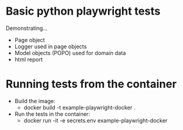 # Basic python playwright tests
Demonstrating...
* Page object
* Logger used in page objects
* Model objects (POPO) used for domain data
* html report 

# Running tests from the container
* Build the image:
  * docker build -t example-playwright-docker .
* Run the tests in the container:
  * docker run -it -e secrets.env example-playwright-docker